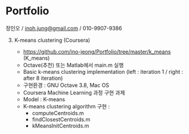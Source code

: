 Portfolio
=

정인오 / inoh.jung@gmail.com / 010-9907-9386




3. K-means clustering (Coursera)

    - https://github.com/ino-jeong/Portfolio/tree/master/k_means (K_means)
    - Octave(추천) 또는 Matlab에서 main.m 실행
    - Basic k-means clustering implementation (left : iteration 1 / right : after 8 iteration)
    - 구현환경 : GNU Octave 3.8, Mac OS
    - Coursera Machine Learning 과정 구현 과제
    - Model : K-means
    - K-means clustering algorithm 구현 :
        + computeCentroids.m
        + findClosestCentroids.m
        + kMeansInitCentroids.m
